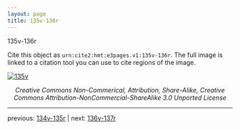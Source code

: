 ```yaml
---
layout: page
title: 135v-136r
---
```


135v-136r

Cite this object as `urn:cite2:hmt:e3pages.v1:135v-136r`.  The full image is linked to a citation tool you can use to cite regions of the image.

[![135v](http://www.homermultitext.org/iipsrv?IIIF=/project/homer/pyramidal/deepzoom/hmt/e3bifolio/v1/E3_135v_136r.tif/full/800,/0/default.jpg)](http://www.homermultitext.org/ict2/?urn=urn:cite2:hmt:e3bifolio.v1:E3_135v_136r) 

<p style="text-align: center; font-style: italic;">Creative Commons Non-Commerical, Attribution, Share-Alike, Creative Commons Attribution-NonCommercial-ShareAlike 3.0 Unported License</p>

---

previous: [134v-135r](../134v-135r/) | next: [136v-137r](../136v-137r/)